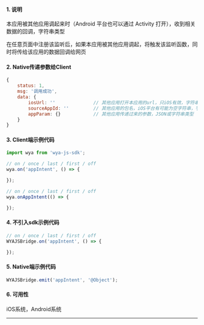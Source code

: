 #### 1. 说明

本应用被其他应用调起来时（Android 平台也可以通过 Activity 打开），收到相关数据的回调，字符串类型

在任意页面中注册该监听后，如果本应用被其他应用调起，将触发该监听函数，同时将传给该应用的数据回调给网页

#### 2. Native传递参数给Client

```javascript
{
	status: 1,
	msg: '调用成功',
	data: {
		iosUrl: ''              // 其他应用打开本应用的url，只iOS有效，字符串类型
		sourceAppId: ''         // 其他应用的包名，iOS平台有可能为空字符串，字符串类型
		appParam: {}            // 其他应用传递过来的参数，JSON或字符串类型
	}
}
```

#### 3. Client端示例代码

```javascript
import wya from 'wya-js-sdk';

// on / once / last / first / off
wya.on('appIntent', () => {

});

// on / once / last / first / off
wya.onAppIntent(() => {

});
```

#### 4. 不引入sdk示例代码

```javascript
// on / once / last / first / off
WYAJSBridge.on('appIntent', () => {

});
```

#### 5. Native端示例代码

```javascript
WYAJSBridge.emit('appIntent', '@Object');
```

#### 6. 可用性

iOS系统，Android系统

---------

